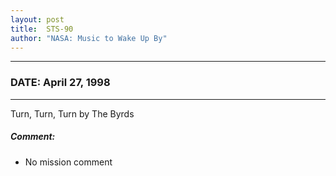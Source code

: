 ```yaml
---
layout: post
title:  STS-90
author: "NASA: Music to Wake Up By"
---
```


----
### DATE: April 27, 1998
----
Turn, Turn, Turn by The Byrds

##### Comment:
* No mission comment
